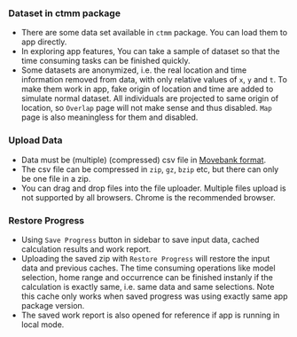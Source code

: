 ### Dataset in ctmm package
- There are some data set available in `ctmm` package. You can load them to app directly.
- In exploring app features, You can take a sample of dataset so that the time consuming tasks can be finished quickly.
- Some datasets are anonymized, i.e. the real location and time information removed from data, with only relative values of `x`, `y` and `t`. To make them work in app, fake origin of location and time are added to simulate normal dataset. All individuals are projected to same origin of location, so `Overlap` page will not make sense and thus disabled. `Map` page is also meaningless for them and disabled.

### Upload Data
- Data must be (multiple) (compressed) csv file in [Movebank format](https://www.movebank.org/node/13).
- The csv file can be compressed in `zip`, `gz`, `bzip` etc, but there can only be one file in a zip.
- You can drag and drop files into the file uploader. Multiple files upload is not supported by all browsers. Chrome is the recommended browser.

### Restore Progress
- Using `Save Progress` button in sidebar to save input data, cached calculation results and work report.
- Uploading the saved zip with `Restore Progress` will restore the input data and previous caches. The time consuming operations like model selection, home range and occurrence can be finished instanly if the calculation is exactly same, i.e. same data and same selections. Note this cache only works when saved progress was using exactly same app package version.
- The saved work report is also opened for reference if app is running in local mode.

